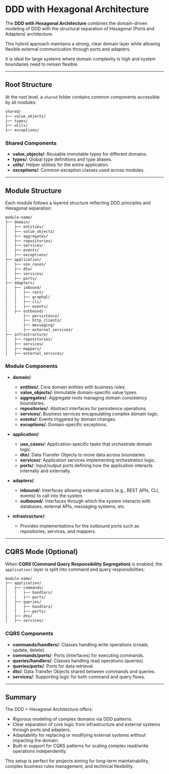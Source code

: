# DDD with Hexagonal Architecture

The **DDD with Hexagonal Architecture** combines the domain-driven modeling of DDD with the structural separation of Hexagonal (Ports and Adapters) architecture.

This hybrid approach maintains a strong, clear domain layer while allowing flexible external communication through ports and adapters.

It is ideal for large systems where domain complexity is high and system boundaries need to remain flexible.

---

## Root Structure

At the root level, a `shared` folder contains common components accessible by all modules:

```bash
shared/
├── value_objects/
├── types/
├── utils/
├── exceptions/
```

### Shared Components

-   **value_objects/**: Reusable immutable types for different domains.
-   **types/**: Global type definitions and type aliases.
-   **utils/**: Helper utilities for the entire application.
-   **exceptions/**: Common exception classes used across modules.

---

## Module Structure

Each module follows a layered structure reflecting DDD principles and Hexagonal separation:

```bash
module-name/
├── domain/
│   ├── entities/
│   ├── value_objects/
│   ├── aggregates/
│   ├── repositories/
│   ├── services/
│   ├── events/
│   ├── exceptions/
├── application/
│   ├── use_cases/
│   ├── dto/
│   ├── services/
│   ├── ports/
├── adapters/
│   ├── inbound/
│   │   ├── rest/
│   │   ├── graphql/
│   │   ├── cli/
│   │   ├── events/
│   ├── outbound/
│       ├── persistence/
│       ├── http_clients/
│       ├── messaging/
│       ├── external_services/
├── infrastructure/
│   ├── repositories/
│   ├── services/
│   ├── mappers/
│   ├── external_services/
```

### Module Components

-   **domain/**:

    -   **entities/**: Core domain entities with business rules.
    -   **value_objects/**: Immutable domain-specific value types.
    -   **aggregates/**: Aggregate roots managing domain consistency boundaries.
    -   **repositories/**: Abstract interfaces for persistence operations.
    -   **services/**: Business services encapsulating complex domain logic.
    -   **events/**: Events triggered by domain changes.
    -   **exceptions/**: Domain-specific exceptions.

-   **application/**:

    -   **use_cases/**: Application-specific tasks that orchestrate domain logic.
    -   **dto/**: Data Transfer Objects to move data across boundaries.
    -   **services/**: Application services implementing orchestration logic.
    -   **ports/**: Input/output ports defining how the application interacts internally and externally.

-   **adapters/**:

    -   **inbound/**: Interfaces allowing external actors (e.g., REST APIs, CLI, events) to call into the system.
    -   **outbound/**: Interfaces through which the system interacts with databases, external APIs, messaging systems, etc.

-   **infrastructure/**:
    -   Provides implementations for the outbound ports such as repositories, services, and mappers.

---

## CQRS Mode (Optional)

When **CQRS (Command Query Responsibility Segregation)** is enabled, the `application/` layer is split into command and query responsibilities:

```bash
module-name/
├── application/
│   ├── commands/
│   │   ├── handlers/
│   │   ├── ports/
│   ├── queries/
│   │   ├── handlers/
│   │   ├── ports/
│   ├── dto/
│   ├── services/
```

### CQRS Components

-   **commands/handlers/**: Classes handling write operations (create, update, delete).
-   **commands/ports/**: Ports (interfaces) for executing commands.
-   **queries/handlers/**: Classes handling read operations (queries).
-   **queries/ports/**: Ports for data retrieval.
-   **dto/**: Data Transfer Objects shared between commands and queries.
-   **services/**: Supporting logic for both command and query flows.

---

## Summary

The DDD + Hexagonal Architecture offers:

-   Rigorous modeling of complex domains via DDD patterns.
-   Clear separation of core logic from infrastructure and external systems through ports and adapters.
-   Adaptability for replacing or modifying external systems without impacting the domain.
-   Built-in support for CQRS patterns for scaling complex read/write operations independently.

This setup is perfect for projects aiming for long-term maintainability, complex business rules management, and technical flexibility.
